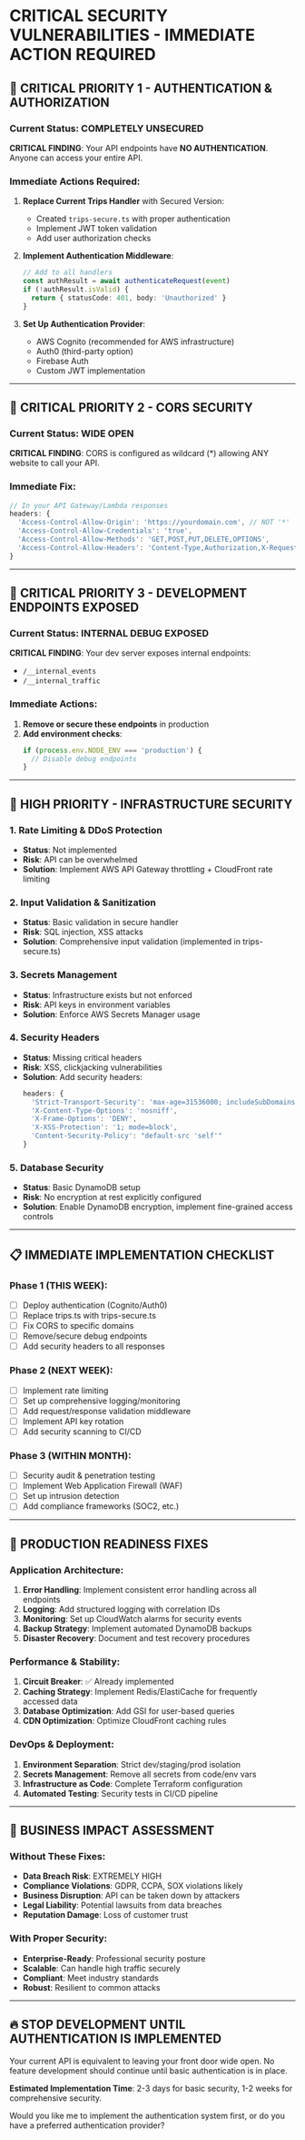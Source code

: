 # CRITICAL SECURITY VULNERABILITIES - IMMEDIATE ACTION REQUIRED

## 🚨 CRITICAL PRIORITY 1 - AUTHENTICATION & AUTHORIZATION

### Current Status: **COMPLETELY UNSECURED**

**CRITICAL FINDING**: Your API endpoints have **NO AUTHENTICATION**. Anyone can access your entire API.

### Immediate Actions Required:

1. **Replace Current Trips Handler** with Secured Version:
   - Created `trips-secure.ts` with proper authentication
   - Implement JWT token validation
   - Add user authorization checks

2. **Implement Authentication Middleware**:
   ```typescript
   // Add to all handlers
   const authResult = await authenticateRequest(event)
   if (!authResult.isValid) {
     return { statusCode: 401, body: 'Unauthorized' }
   }
   ```

3. **Set Up Authentication Provider**:
   - AWS Cognito (recommended for AWS infrastructure)
   - Auth0 (third-party option)
   - Firebase Auth
   - Custom JWT implementation

---

## 🚨 CRITICAL PRIORITY 2 - CORS SECURITY

### Current Status: **WIDE OPEN**

**CRITICAL FINDING**: CORS is configured as wildcard (*) allowing ANY website to call your API.

### Immediate Fix:
```javascript
// In your API Gateway/Lambda responses
headers: {
  'Access-Control-Allow-Origin': 'https://yourdomain.com', // NOT '*'
  'Access-Control-Allow-Credentials': 'true',
  'Access-Control-Allow-Methods': 'GET,POST,PUT,DELETE,OPTIONS',
  'Access-Control-Allow-Headers': 'Content-Type,Authorization,X-Requested-With'
}
```

---

## 🚨 CRITICAL PRIORITY 3 - DEVELOPMENT ENDPOINTS EXPOSED

### Current Status: **INTERNAL DEBUG EXPOSED**

**CRITICAL FINDING**: Your dev server exposes internal endpoints:
- `/__internal_events` 
- `/__internal_traffic`

### Immediate Actions:
1. **Remove or secure these endpoints** in production
2. **Add environment checks**:
   ```javascript
   if (process.env.NODE_ENV === 'production') {
     // Disable debug endpoints
   }
   ```

---

## 🚨 HIGH PRIORITY - INFRASTRUCTURE SECURITY

### 1. **Rate Limiting & DDoS Protection**
- **Status**: Not implemented
- **Risk**: API can be overwhelmed
- **Solution**: Implement AWS API Gateway throttling + CloudFront rate limiting

### 2. **Input Validation & Sanitization**
- **Status**: Basic validation in secure handler
- **Risk**: SQL injection, XSS attacks
- **Solution**: Comprehensive input validation (implemented in trips-secure.ts)

### 3. **Secrets Management**
- **Status**: Infrastructure exists but not enforced
- **Risk**: API keys in environment variables
- **Solution**: Enforce AWS Secrets Manager usage

### 4. **Security Headers**
- **Status**: Missing critical headers
- **Risk**: XSS, clickjacking vulnerabilities
- **Solution**: Add security headers:
   ```javascript
   headers: {
     'Strict-Transport-Security': 'max-age=31536000; includeSubDomains',
     'X-Content-Type-Options': 'nosniff',
     'X-Frame-Options': 'DENY',
     'X-XSS-Protection': '1; mode=block',
     'Content-Security-Policy': "default-src 'self'"
   }
   ```

### 5. **Database Security**
- **Status**: Basic DynamoDB setup
- **Risk**: No encryption at rest explicitly configured
- **Solution**: Enable DynamoDB encryption, implement fine-grained access controls

---

## 📋 IMMEDIATE IMPLEMENTATION CHECKLIST

### Phase 1 (THIS WEEK):
- [ ] Deploy authentication (Cognito/Auth0)
- [ ] Replace trips.ts with trips-secure.ts
- [ ] Fix CORS to specific domains
- [ ] Remove/secure debug endpoints
- [ ] Add security headers to all responses

### Phase 2 (NEXT WEEK):
- [ ] Implement rate limiting
- [ ] Set up comprehensive logging/monitoring
- [ ] Add request/response validation middleware
- [ ] Implement API key rotation
- [ ] Add security scanning to CI/CD

### Phase 3 (WITHIN MONTH):
- [ ] Security audit & penetration testing
- [ ] Implement Web Application Firewall (WAF)
- [ ] Set up intrusion detection
- [ ] Add compliance frameworks (SOC2, etc.)

---

## 🔧 PRODUCTION READINESS FIXES

### Application Architecture:
1. **Error Handling**: Implement consistent error handling across all endpoints
2. **Logging**: Add structured logging with correlation IDs
3. **Monitoring**: Set up CloudWatch alarms for security events
4. **Backup Strategy**: Implement automated DynamoDB backups
5. **Disaster Recovery**: Document and test recovery procedures

### Performance & Stability:
1. **Circuit Breaker**: ✅ Already implemented
2. **Caching Strategy**: Implement Redis/ElastiCache for frequently accessed data
3. **Database Optimization**: Add GSI for user-based queries
4. **CDN Optimization**: Optimize CloudFront caching rules

### DevOps & Deployment:
1. **Environment Separation**: Strict dev/staging/prod isolation
2. **Secrets Management**: Remove all secrets from code/env vars
3. **Infrastructure as Code**: Complete Terraform configuration
4. **Automated Testing**: Security tests in CI/CD pipeline

---

## 🎯 BUSINESS IMPACT ASSESSMENT

### Without These Fixes:
- **Data Breach Risk**: EXTREMELY HIGH
- **Compliance Violations**: GDPR, CCPA, SOX violations likely
- **Business Disruption**: API can be taken down by attackers
- **Legal Liability**: Potential lawsuits from data breaches
- **Reputation Damage**: Loss of customer trust

### With Proper Security:
- **Enterprise-Ready**: Professional security posture
- **Scalable**: Can handle high traffic securely
- **Compliant**: Meet industry standards
- **Robust**: Resilient to common attacks

---

## 🔥 **STOP DEVELOPMENT UNTIL AUTHENTICATION IS IMPLEMENTED**

Your current API is equivalent to leaving your front door wide open. No feature development should continue until basic authentication is in place.

**Estimated Implementation Time**: 2-3 days for basic security, 1-2 weeks for comprehensive security.

Would you like me to implement the authentication system first, or do you have a preferred authentication provider?
